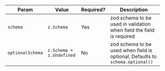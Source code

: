 | Param            | Value                    | Required? | Description                                                                   |
| ---------------- | ------------------------ | --------- | ----------------------------------------------------------------------------- |
| `schema`         | `z.Schema`               | Yes       | zod schema to be used in validation when field the field is required          |
| `optionalSchema` | `z.Schema = z.Undefined` | No        | zod schema to be used when field is optional. Defaults to `schema.optional()` |
